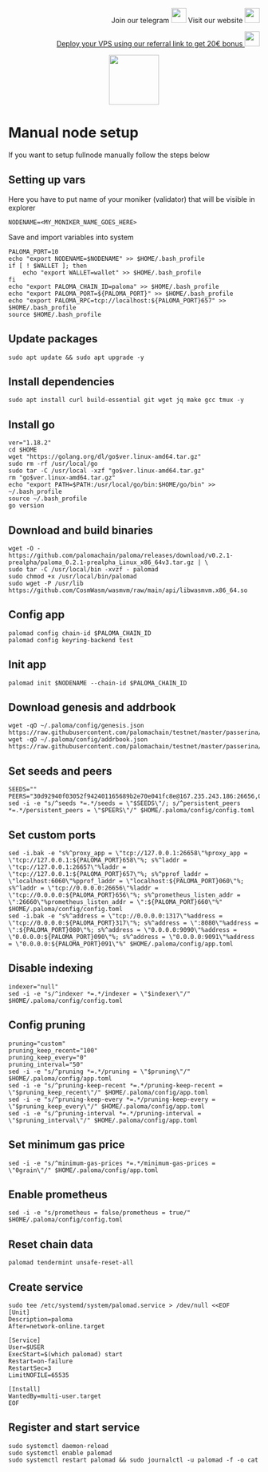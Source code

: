 <p style="font-size:14px" align="right">
Join our telegram <a href="https://t.me/kjnotes" target="_blank"><img src="https://user-images.githubusercontent.com/50621007/168689534-796f181e-3e4c-43a5-8183-9888fc92cfa7.png" width="30"/></a>
Visit our website <a href="https://kjnodes.com/" target="_blank"><img src="https://user-images.githubusercontent.com/50621007/168689709-7e537ca6-b6b8-4adc-9bd0-186ea4ea4aed.png" width="30"/></a>
</p>

<p style="font-size:14px" align="right">
<a href="https://hetzner.cloud/?ref=y8pQKS2nNy7i" target="_blank">Deploy your VPS using our referral link to get 20€ bonus <img src="https://user-images.githubusercontent.com/50621007/174612278-11716b2a-d662-487e-8085-3686278dd869.png" width="30"/></a>
</p>

<p align="center">
  <img height="100" height="auto" src="https://user-images.githubusercontent.com/50621007/172488614-7d93b016-5fe4-4a51-99e2-67da5875ab7a.png">
</p>

# Manual node setup
If you want to setup fullnode manually follow the steps below

## Setting up vars
Here you have to put name of your moniker (validator) that will be visible in explorer
```
NODENAME=<MY_MONIKER_NAME_GOES_HERE>
```

Save and import variables into system
```
PALOMA_PORT=10
echo "export NODENAME=$NODENAME" >> $HOME/.bash_profile
if [ ! $WALLET ]; then
	echo "export WALLET=wallet" >> $HOME/.bash_profile
fi
echo "export PALOMA_CHAIN_ID=paloma" >> $HOME/.bash_profile
echo "export PALOMA_PORT=${PALOMA_PORT}" >> $HOME/.bash_profile
echo "export PALOMA_RPC=tcp://localhost:${PALOMA_PORT}657" >> $HOME/.bash_profile
source $HOME/.bash_profile
```

## Update packages
```
sudo apt update && sudo apt upgrade -y
```

## Install dependencies
```
sudo apt install curl build-essential git wget jq make gcc tmux -y
```

## Install go
```
ver="1.18.2"
cd $HOME
wget "https://golang.org/dl/go$ver.linux-amd64.tar.gz"
sudo rm -rf /usr/local/go
sudo tar -C /usr/local -xzf "go$ver.linux-amd64.tar.gz"
rm "go$ver.linux-amd64.tar.gz"
echo "export PATH=$PATH:/usr/local/go/bin:$HOME/go/bin" >> ~/.bash_profile
source ~/.bash_profile
go version
```

## Download and build binaries
```
wget -O - https://github.com/palomachain/paloma/releases/download/v0.2.1-prealpha/paloma_0.2.1-prealpha_Linux_x86_64v3.tar.gz | \
sudo tar -C /usr/local/bin -xvzf - palomad
sudo chmod +x /usr/local/bin/palomad
sudo wget -P /usr/lib https://github.com/CosmWasm/wasmvm/raw/main/api/libwasmvm.x86_64.so
```

## Config app
```
palomad config chain-id $PALOMA_CHAIN_ID
palomad config keyring-backend test
```

## Init app
```
palomad init $NODENAME --chain-id $PALOMA_CHAIN_ID
```

## Download genesis and addrbook
```
wget -qO ~/.paloma/config/genesis.json https://raw.githubusercontent.com/palomachain/testnet/master/passerina/genesis.json
wget -qO ~/.paloma/config/addrbook.json https://raw.githubusercontent.com/palomachain/testnet/master/passerina/addrbook.json
```

## Set seeds and peers
```
SEEDS=""
PEERS="30d92940f03052f942401165689b2e70e041fc8e@167.235.243.186:26656,02c92c5ebd44822d26dc88f6e1a333cf692cf802@95.31.16.222:26656,8e365511d7cd078ae8f0acf771dc3642f6eaa077@20.127.7.19:36416,0f4411c257bfe7bf191c2c3fd32b385a363487cf@167.71.247.34:26656,fae84ec72a6f686d76096053e0532a65b69e5228@143.198.169.111:26656,a70cab8943a70171272d62e6e3e2eaf704b9693c@149.102.148.127:26656,f5fd79e1086ebd5503e0ab19314746a7b1b8e220@144.91.77.189:36776,7980e25d5a9f8370969676808e4be7244b5d6a67@134.209.95.202:26656,cbef1c2d365c1b087e22e5d1c3ebdd10250e34d2@159.65.14.48:26656,dcc02e5e4e9aa8bec92a27bb148a20232d913420@5.161.111.18:26656,fd12957ba333022359b5a7c2285aa158ae6af04c@195.201.235.194:26656,92cbddc9bd34904b2044d640c5da1c6da4b81877@194.163.169.166:26656,14ca25ab5cfdc7a28b6600e4ac64303035e4e65a@54.193.147.0:26656,5af8117a3b45f9611a910954735367f867530825@46.228.199.8:26656,8ec7f59d20d2155d3b0f7b09b4762248ce84f04e@74.220.22.51:26656,8bbe63d166c3c09241ba93464449e4b8009d17eb@20.240.51.154:26656,949f02a722f1d1bbb254091c77a4837df392717a@165.232.130.3:26656,c9b64b1f2e305c8f406801af891592ff1141a77d@161.97.73.185:26656,e756146a910dadb75deaed8a6dc2491fe6fe3677@143.198.179.94:26656,03d507609c6cb48998d8bd7e9c612324bcc6ff87@188.166.168.176:36416,89b9f4fed146b01044dc9f72ead13c6537367cbd@20.102.99.251:26656,a6fb5aaabe1170c5b3d3a654502e77701fdde2e4@207.244.237.70:26656,120be42c0d9061ae7ade4445159034b496240f76@20.114.129.135:26656,78b6d4fbc0ac6c4b9c0e10659ae669766d785855@65.21.151.93:26656"
sed -i -e "s/^seeds *=.*/seeds = \"$SEEDS\"/; s/^persistent_peers *=.*/persistent_peers = \"$PEERS\"/" $HOME/.paloma/config/config.toml
```

## Set custom ports
```
sed -i.bak -e "s%^proxy_app = \"tcp://127.0.0.1:26658\"%proxy_app = \"tcp://127.0.0.1:${PALOMA_PORT}658\"%; s%^laddr = \"tcp://127.0.0.1:26657\"%laddr = \"tcp://127.0.0.1:${PALOMA_PORT}657\"%; s%^pprof_laddr = \"localhost:6060\"%pprof_laddr = \"localhost:${PALOMA_PORT}060\"%; s%^laddr = \"tcp://0.0.0.0:26656\"%laddr = \"tcp://0.0.0.0:${PALOMA_PORT}656\"%; s%^prometheus_listen_addr = \":26660\"%prometheus_listen_addr = \":${PALOMA_PORT}660\"%" $HOME/.paloma/config/config.toml
sed -i.bak -e "s%^address = \"tcp://0.0.0.0:1317\"%address = \"tcp://0.0.0.0:${PALOMA_PORT}317\"%; s%^address = \":8080\"%address = \":${PALOMA_PORT}080\"%; s%^address = \"0.0.0.0:9090\"%address = \"0.0.0.0:${PALOMA_PORT}090\"%; s%^address = \"0.0.0.0:9091\"%address = \"0.0.0.0:${PALOMA_PORT}091\"%" $HOME/.paloma/config/app.toml
```

## Disable indexing
```
indexer="null"
sed -i -e "s/^indexer *=.*/indexer = \"$indexer\"/" $HOME/.paloma/config/config.toml
```

## Config pruning
```
pruning="custom"
pruning_keep_recent="100"
pruning_keep_every="0"
pruning_interval="50"
sed -i -e "s/^pruning *=.*/pruning = \"$pruning\"/" $HOME/.paloma/config/app.toml
sed -i -e "s/^pruning-keep-recent *=.*/pruning-keep-recent = \"$pruning_keep_recent\"/" $HOME/.paloma/config/app.toml
sed -i -e "s/^pruning-keep-every *=.*/pruning-keep-every = \"$pruning_keep_every\"/" $HOME/.paloma/config/app.toml
sed -i -e "s/^pruning-interval *=.*/pruning-interval = \"$pruning_interval\"/" $HOME/.paloma/config/app.toml
```

## Set minimum gas price
```
sed -i -e "s/^minimum-gas-prices *=.*/minimum-gas-prices = \"0grain\"/" $HOME/.paloma/config/app.toml
```

## Enable prometheus
```
sed -i -e "s/prometheus = false/prometheus = true/" $HOME/.paloma/config/config.toml
```

## Reset chain data
```
palomad tendermint unsafe-reset-all
```

## Create service
```
sudo tee /etc/systemd/system/palomad.service > /dev/null <<EOF
[Unit]
Description=paloma
After=network-online.target

[Service]
User=$USER
ExecStart=$(which palomad) start
Restart=on-failure
RestartSec=3
LimitNOFILE=65535

[Install]
WantedBy=multi-user.target
EOF
```

## Register and start service
```
sudo systemctl daemon-reload
sudo systemctl enable palomad
sudo systemctl restart palomad && sudo journalctl -u palomad -f -o cat
```
